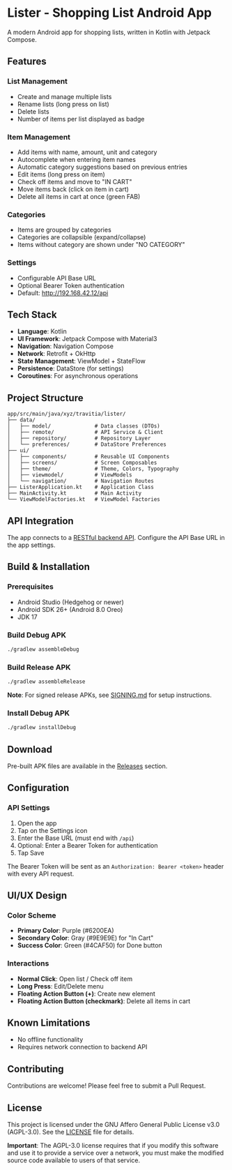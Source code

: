 # Lister - Shopping List Android App

A modern Android app for shopping lists, written in Kotlin with Jetpack Compose.

## Features

### List Management
- Create and manage multiple lists
- Rename lists (long press on list)
- Delete lists
- Number of items per list displayed as badge

### Item Management
- Add items with name, amount, unit and category
- Autocomplete when entering item names
- Automatic category suggestions based on previous entries
- Edit items (long press on item)
- Check off items and move to "IN CART"
- Move items back (click on item in cart)
- Delete all items in cart at once (green FAB)

### Categories
- Items are grouped by categories
- Categories are collapsible (expand/collapse)
- Items without category are shown under "NO CATEGORY"

### Settings
- Configurable API Base URL
- Optional Bearer Token authentication
- Default: http://192.168.42.12/api

## Tech Stack

- **Language**: Kotlin
- **UI Framework**: Jetpack Compose with Material3
- **Navigation**: Navigation Compose
- **Network**: Retrofit + OkHttp
- **State Management**: ViewModel + StateFlow
- **Persistence**: DataStore (for settings)
- **Coroutines**: For asynchronous operations

## Project Structure

```
app/src/main/java/xyz/travitia/lister/
├── data/
│   ├── model/              # Data classes (DTOs)
│   ├── remote/             # API Service & Client
│   ├── repository/         # Repository Layer
│   └── preferences/        # DataStore Preferences
├── ui/
│   ├── components/         # Reusable UI Components
│   ├── screens/            # Screen Composables
│   ├── theme/              # Theme, Colors, Typography
│   ├── viewmodel/          # ViewModels
│   └── navigation/         # Navigation Routes
├── ListerApplication.kt    # Application Class
├── MainActivity.kt         # Main Activity
└── ViewModelFactories.kt   # ViewModel Factories
```

## API Integration

The app connects to a [RESTful backend API](https://github.com/Nadyita/lister-api). Configure the API Base URL in the app settings.

## Build & Installation

### Prerequisites
- Android Studio (Hedgehog or newer)
- Android SDK 26+ (Android 8.0 Oreo)
- JDK 17

### Build Debug APK
```bash
./gradlew assembleDebug
```

### Build Release APK
```bash
./gradlew assembleRelease
```

**Note**: For signed release APKs, see [SIGNING.md](SIGNING.md) for setup instructions.

### Install Debug APK
```bash
./gradlew installDebug
```

## Download

Pre-built APK files are available in the [Releases](https://github.com/Nadyita/lister-app/releases) section.

## Configuration

### API Settings
1. Open the app
2. Tap on the Settings icon
3. Enter the Base URL (must end with `/api`)
4. Optional: Enter a Bearer Token for authentication
5. Tap Save

The Bearer Token will be sent as an `Authorization: Bearer <token>` header with every API request.

## UI/UX Design

### Color Scheme
- **Primary Color**: Purple (#6200EA)
- **Secondary Color**: Gray (#9E9E9E) for "In Cart"
- **Success Color**: Green (#4CAF50) for Done button

### Interactions
- **Normal Click**: Open list / Check off item
- **Long Press**: Edit/Delete menu
- **Floating Action Button (+)**: Create new element
- **Floating Action Button (checkmark)**: Delete all items in cart

## Known Limitations

- No offline functionality
- Requires network connection to backend API

## Contributing

Contributions are welcome! Please feel free to submit a Pull Request.

## License

This project is licensed under the GNU Affero General Public License v3.0 (AGPL-3.0).
See the [LICENSE](LICENSE) file for details.

**Important**: The AGPL-3.0 license requires that if you modify this software and use it to provide a service over a
network, you must make the modified source code available to users of that service.